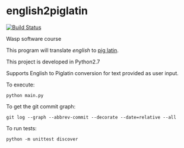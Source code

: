 # english2piglatin

[![Build Status](https://travis-ci.org/hcarlsso/english2piglatin.svg?branch=master)](https://travis-ci.org/hcarlsso/english2piglatin)

Wasp software course

This program will translate _english_ to [pig latin](https://en.wikipedia.org/wiki/Pig_Latin).

This project is developed in Python2.7

Supports English to Piglatin conversion for text provided as user input.

To execute:

    python main.py


To get the git commit graph:

    git log --graph --abbrev-commit --decorate --date=relative --all

To run tests:

    python -m unittest discover
